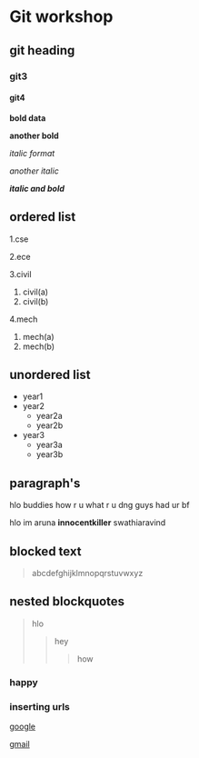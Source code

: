 # Git workshop
## git heading
### git3
#### git4

**bold data**

__another bold__

*italic format*

_another italic_

_**italic and bold**_
## ordered list
1.cse

2.ece

3.civil
 1. civil(a)
 2. civil(b)

4.mech
 1. mech(a)
 2. mech(b)

## unordered list
- year1
- year2
  * year2a
  * year2b
- year3
  * year3a
  * year3b

## paragraph's
hlo buddies how r u
what r u dng guys
had ur bf

hlo im aruna
**innocentkiller**
swathiaravind

## blocked text
> abcdefghijklmnopqrstuvwxyz

## nested blockquotes
> hlo
>> hey
>>> how
### happy

### inserting urls
[google](https://github.com/Arunaswathi/swathi/edit/main/README.md)

[gmail](https://gmail.com/)
